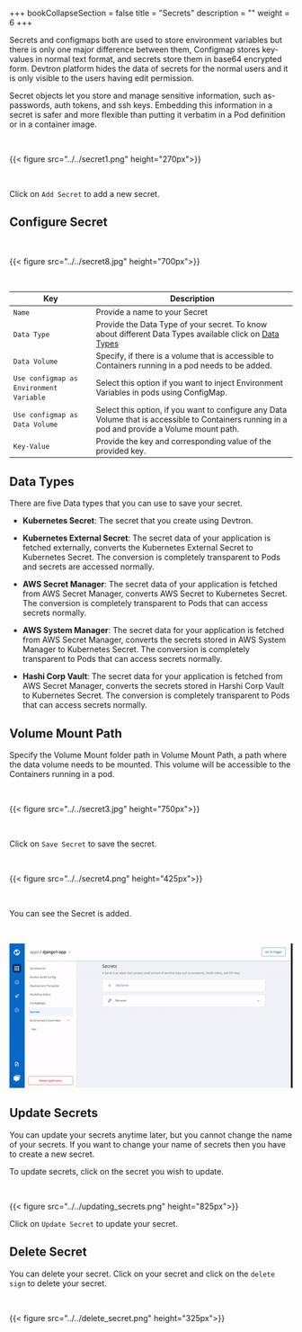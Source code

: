 +++
bookCollapseSection = false
title = "Secrets"
description = ""
weight = 6
+++


Secrets and configmaps both are used to store environment variables but there is only one major difference between them, Configmap stores key-values in normal text format, and secrets store them in base64 encrypted form. Devtron platform hides the data of secrets for the normal users and it is only visible to the users having edit permission.

Secret objects let you store and manage sensitive information, such as- passwords, auth tokens, and ssh keys. Embedding this information in a secret is safer and more flexible than putting it verbatim in a Pod definition or in a container image.



&nbsp;&nbsp;

{{< figure src="../../secret1.png" height="270px">}}


&nbsp;&nbsp;

Click on `Add Secret` to add a new secret.

## Configure Secret

&nbsp;&nbsp;


{{< figure src="../../secret8.jpg" height="700px">}}

&nbsp;&nbsp;


Key | Description
----|----
`Name` | Provide a name to your Secret
`Data Type` | Provide the Data Type of your secret. To know about different Data Types available click on [Data Types](/creating_application/secrets/#data-types)
`Data Volume` | Specify, if there is a volume that is accessible to Containers running in a pod needs to be added.
`Use configmap as Environment Variable` | Select this option if you want to inject Environment Variables in pods using ConfigMap.
`Use configmap as Data Volume` | Select this option, if you want to configure any Data Volume that is accessible to Containers running in a pod and provide a Volume mount path.
`Key-Value` | Provide the key and corresponding value of the provided key.


## Data Types

There are five Data types that you can use to save your secret.

-   **Kubernetes Secret**: The secret that you create using Devtron.  
      
    
-   **Kubernetes External Secret**: The secret data of your application is fetched externally, converts the Kubernetes External Secret to Kubernetes Secret. The conversion is completely transparent to Pods and secrets are accessed normally.  
      
    
-   **AWS Secret Manager**: The secret data of your application is fetched from AWS Secret Manager, converts AWS Secret to Kubernetes Secret. The conversion is completely transparent to Pods that can access secrets normally.  
      
    
-   **AWS System Manager**: The secret data for your application is fetched from AWS Secret Manager, converts the secrets stored in AWS System Manager to Kubernetes Secret. The conversion is completely transparent to Pods that can access secrets normally.  
      
    
-   **Hashi Corp Vault**: The secret data for your application is fetched from AWS Secret Manager, converts the secrets stored in Harshi Corp Vault to Kubernetes Secret. The conversion is completely transparent to Pods that can access secrets normally.  
      
    

## Volume Mount Path

Specify the Volume Mount folder path in Volume Mount Path, a path where the data volume needs to be mounted. This volume will be accessible to the Containers running in a pod.

&nbsp;&nbsp;

{{< figure src="../../secret3.jpg" height="750px">}}

&nbsp;&nbsp;

Click on `Save Secret` to save the secret.

&nbsp;&nbsp;

{{< figure src="../../secret4.png" height="425px">}}

<br />

You can see the Secret is added.

&nbsp;&nbsp;

![Save Secret](../../arora3.gif "Save Secret")


## Update Secrets

You can update your secrets anytime later, but you cannot change the name of your secrets. If you want to change your name of secrets then you have to create a new secret.

To update secrets, click on the secret you wish to update.

&nbsp;&nbsp;

{{< figure src="../../updating_secrets.png" height="825px">}}

Click on `Update Secret` to update your secret.

  

## Delete Secret

  

You can delete your secret. Click on your secret and click on the `delete sign` to delete your secret.

&nbsp;&nbsp;

{{< figure src="../../delete_secret.png" height="325px">}}

&nbsp;&nbsp;

